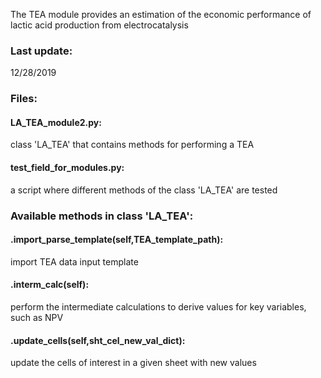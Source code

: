
The TEA module provides an estimation of the economic performance of lactic acid production from electrocatalysis

### Last update:
12/28/2019

### Files:
#### LA_TEA_module2.py:
class 'LA_TEA' that contains methods for performing a TEA

#### test_field_for_modules.py:
a script where different methods of the class 'LA_TEA' are tested

### Available methods in class 'LA_TEA':
#### .import_parse_template(self,TEA_template_path):
import TEA data input template

#### .interm_calc(self):
perform the intermediate calculations to derive values for key variables, such as NPV

#### .update_cells(self,sht_cel_new_val_dict):
update the cells of interest in a given sheet with new values
